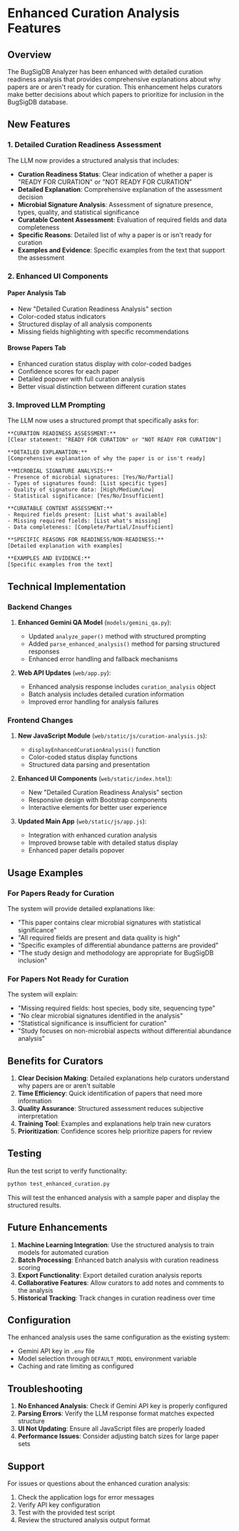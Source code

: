 # Enhanced Curation Analysis Features

## Overview

The BugSigDB Analyzer has been enhanced with detailed curation readiness analysis that provides comprehensive explanations about why papers are or aren't ready for curation. This enhancement helps curators make better decisions about which papers to prioritize for inclusion in the BugSigDB database.

## New Features

### 1. Detailed Curation Readiness Assessment

The LLM now provides a structured analysis that includes:

- **Curation Readiness Status**: Clear indication of whether a paper is "READY FOR CURATION" or "NOT READY FOR CURATION"
- **Detailed Explanation**: Comprehensive explanation of the assessment decision
- **Microbial Signature Analysis**: Assessment of signature presence, types, quality, and statistical significance
- **Curatable Content Assessment**: Evaluation of required fields and data completeness
- **Specific Reasons**: Detailed list of why a paper is or isn't ready for curation
- **Examples and Evidence**: Specific examples from the text that support the assessment

### 2. Enhanced UI Components

#### Paper Analysis Tab
- New "Detailed Curation Readiness Analysis" section
- Color-coded status indicators
- Structured display of all analysis components
- Missing fields highlighting with specific recommendations

#### Browse Papers Tab
- Enhanced curation status display with color-coded badges
- Confidence scores for each paper
- Detailed popover with full curation analysis
- Better visual distinction between different curation states

### 3. Improved LLM Prompting

The LLM now uses a structured prompt that specifically asks for:

```
**CURATION READINESS ASSESSMENT:**
[Clear statement: "READY FOR CURATION" or "NOT READY FOR CURATION"]

**DETAILED EXPLANATION:**
[Comprehensive explanation of why the paper is or isn't ready]

**MICROBIAL SIGNATURE ANALYSIS:**
- Presence of microbial signatures: [Yes/No/Partial]
- Types of signatures found: [List specific types]
- Quality of signature data: [High/Medium/Low]
- Statistical significance: [Yes/No/Insufficient]

**CURATABLE CONTENT ASSESSMENT:**
- Required fields present: [List what's available]
- Missing required fields: [List what's missing]
- Data completeness: [Complete/Partial/Insufficient]

**SPECIFIC REASONS FOR READINESS/NON-READINESS:**
[Detailed explanation with examples]

**EXAMPLES AND EVIDENCE:**
[Specific examples from the text]
```

## Technical Implementation

### Backend Changes

1. **Enhanced Gemini QA Model** (`models/gemini_qa.py`):
   - Updated `analyze_paper()` method with structured prompting
   - Added `parse_enhanced_analysis()` method for parsing structured responses
   - Enhanced error handling and fallback mechanisms

2. **Web API Updates** (`web/app.py`):
   - Enhanced analysis response includes `curation_analysis` object
   - Batch analysis includes detailed curation information
   - Improved error handling for analysis failures

### Frontend Changes

1. **New JavaScript Module** (`web/static/js/curation-analysis.js`):
   - `displayEnhancedCurationAnalysis()` function
   - Color-coded status display functions
   - Structured data parsing and presentation

2. **Enhanced UI Components** (`web/static/index.html`):
   - New "Detailed Curation Readiness Analysis" section
   - Responsive design with Bootstrap components
   - Interactive elements for better user experience

3. **Updated Main App** (`web/static/js/app.js`):
   - Integration with enhanced curation analysis
   - Improved browse table with detailed status display
   - Enhanced paper details popover

## Usage Examples

### For Papers Ready for Curation

The system will provide detailed explanations like:
- "This paper contains clear microbial signatures with statistical significance"
- "All required fields are present and data quality is high"
- "Specific examples of differential abundance patterns are provided"
- "The study design and methodology are appropriate for BugSigDB inclusion"

### For Papers Not Ready for Curation

The system will explain:
- "Missing required fields: host species, body site, sequencing type"
- "No clear microbial signatures identified in the analysis"
- "Statistical significance is insufficient for curation"
- "Study focuses on non-microbial aspects without differential abundance analysis"

## Benefits for Curators

1. **Clear Decision Making**: Detailed explanations help curators understand why papers are or aren't suitable
2. **Time Efficiency**: Quick identification of papers that need more information
3. **Quality Assurance**: Structured assessment reduces subjective interpretation
4. **Training Tool**: Examples and explanations help train new curators
5. **Prioritization**: Confidence scores help prioritize papers for review

## Testing

Run the test script to verify functionality:

```bash
python test_enhanced_curation.py
```

This will test the enhanced analysis with a sample paper and display the structured results.

## Future Enhancements

1. **Machine Learning Integration**: Use the structured analysis to train models for automated curation
2. **Batch Processing**: Enhanced batch analysis with curation readiness scoring
3. **Export Functionality**: Export detailed curation analysis reports
4. **Collaborative Features**: Allow curators to add notes and comments to the analysis
5. **Historical Tracking**: Track changes in curation readiness over time

## Configuration

The enhanced analysis uses the same configuration as the existing system:

- Gemini API key in `.env` file
- Model selection through `DEFAULT_MODEL` environment variable
- Caching and rate limiting as configured

## Troubleshooting

1. **No Enhanced Analysis**: Check if Gemini API key is properly configured
2. **Parsing Errors**: Verify the LLM response format matches expected structure
3. **UI Not Updating**: Ensure all JavaScript files are properly loaded
4. **Performance Issues**: Consider adjusting batch sizes for large paper sets

## Support

For issues or questions about the enhanced curation analysis:

1. Check the application logs for error messages
2. Verify API key configuration
3. Test with the provided test script
4. Review the structured analysis output format 
